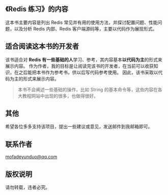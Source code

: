 ## 《Redis 练习》的内容

这本书主要内容是列出 Redis 常见并有用的使用方法，并探讨配置问题、性能问题，以及分析 Redis 内部、Redis 客户端源码等，主要以代码作为展现形式。

## 适合阅读这本书的开发者

该书适合对 **Redis 有一些基础的人**学习、参考，其内容基本**以代码为主**的形式来展示内容。
作为作者，我的目标是让阅读完该书的开发者，在当前可以收获知识，在之后能把本书作为参考书，供以后写代码参考使用。
因此，该书采取以代码为主的形式来展示内容。

> 本书不会阐述一些基础的操作，比如 String 的基本命令等，这些内容在各大教程网站中出现的很多，也做得很好。

## 其他

希望各位多多支持该项目，提出一些建议或意见，发送邮件到我邮箱即可。

## 联系作者

mofadeyunduo@qq.com

## 版权说明

请勿转载，违者必究。

